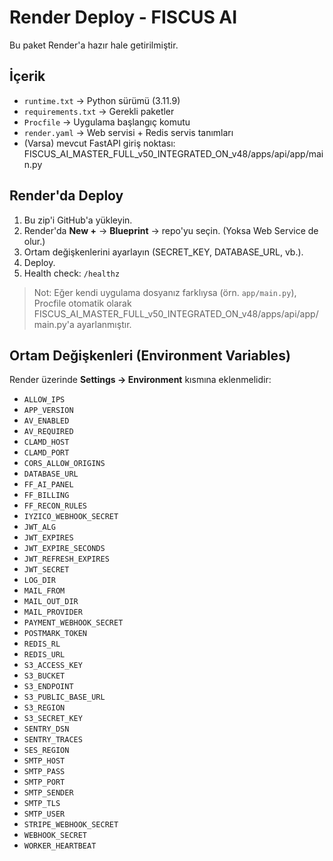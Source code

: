 # Render Deploy - FISCUS AI

Bu paket Render'a hazır hale getirilmiştir.

## İçerik
- `runtime.txt` → Python sürümü (3.11.9)
- `requirements.txt` → Gerekli paketler
- `Procfile` → Uygulama başlangıç komutu
- `render.yaml` → Web servisi + Redis servis tanımları
- (Varsa) mevcut FastAPI giriş noktası: FISCUS_AI_MASTER_FULL_v50_INTEGRATED_ON_v48/apps/api/app/main.py

## Render'da Deploy
1. Bu zip'i GitHub'a yükleyin.
2. Render'da **New +** → **Blueprint** → repo'yu seçin. (Yoksa Web Service de olur.)
3. Ortam değişkenlerini ayarlayın (SECRET_KEY, DATABASE_URL, vb.).
4. Deploy.
5. Health check: `/healthz`

> Not: Eğer kendi uygulama dosyanız farklıysa (örn. `app/main.py`), Procfile otomatik olarak FISCUS_AI_MASTER_FULL_v50_INTEGRATED_ON_v48/apps/api/app/main.py'a ayarlanmıştır.


## Ortam Değişkenleri (Environment Variables)
Render üzerinde **Settings → Environment** kısmına eklenmelidir:

- `ALLOW_IPS`
- `APP_VERSION`
- `AV_ENABLED`
- `AV_REQUIRED`
- `CLAMD_HOST`
- `CLAMD_PORT`
- `CORS_ALLOW_ORIGINS`
- `DATABASE_URL`
- `FF_AI_PANEL`
- `FF_BILLING`
- `FF_RECON_RULES`
- `IYZICO_WEBHOOK_SECRET`
- `JWT_ALG`
- `JWT_EXPIRES`
- `JWT_EXPIRE_SECONDS`
- `JWT_REFRESH_EXPIRES`
- `JWT_SECRET`
- `LOG_DIR`
- `MAIL_FROM`
- `MAIL_OUT_DIR`
- `MAIL_PROVIDER`
- `PAYMENT_WEBHOOK_SECRET`
- `POSTMARK_TOKEN`
- `REDIS_RL`
- `REDIS_URL`
- `S3_ACCESS_KEY`
- `S3_BUCKET`
- `S3_ENDPOINT`
- `S3_PUBLIC_BASE_URL`
- `S3_REGION`
- `S3_SECRET_KEY`
- `SENTRY_DSN`
- `SENTRY_TRACES`
- `SES_REGION`
- `SMTP_HOST`
- `SMTP_PASS`
- `SMTP_PORT`
- `SMTP_SENDER`
- `SMTP_TLS`
- `SMTP_USER`
- `STRIPE_WEBHOOK_SECRET`
- `WEBHOOK_SECRET`
- `WORKER_HEARTBEAT`
